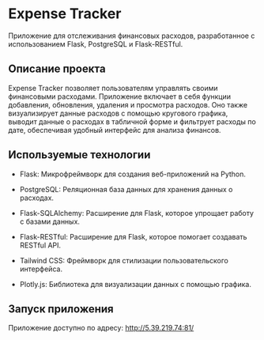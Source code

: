 # Expense Tracker

Приложение для отслеживания финансовых расходов, разработанное с использованием Flask, PostgreSQL и Flask-RESTful.

## Описание проекта

Expense Tracker позволяет пользователям управлять своими финансовыми расходами. Приложение включает в себя функции добавления, обновления, удаления и просмотра расходов. Оно также визуализирует данные расходов с помощью кругового графика, выводит данные о расходах в табличной форме и фильтрует расходы по дате, обеспечивая удобный интерфейс для анализа финансов.

## Используемые технологии

 - Flask: Микрофреймворк для создания веб-приложений на Python.

 - PostgreSQL: Реляционная база данных для хранения данных о расходах.

 - Flask-SQLAlchemy: Расширение для Flask, которое упрощает работу с базами данных.

- Flask-RESTful: Расширение для Flask, которое помогает создавать RESTful API.

- Tailwind CSS: Фреймворк для стилизации пользовательского интерфейса.

- Plotly.js: Библиотека для визуализации данных с помощью графика.

## Запуск приложения

Приложение доступно по адресу: http://5.39.219.74:81/






